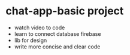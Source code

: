 # chat-app-basic project 
- watch video to code
- learn to connect database firebase
- lib for design 
- write more concise and clear code
